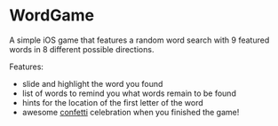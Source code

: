 # WordGame

A simple iOS game that features a random word search with 9 featured words in 8 different possible directions.

Features:
  - slide and highlight the word you found
  - list of words to remind you what words remain to be found
  - hints for the location of the first letter of the word
  - awesome [confetti](https://github.com/sudeepag/SAConfettiView) celebration when you finished the game!
